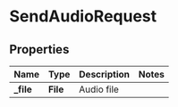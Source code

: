 

# SendAudioRequest


## Properties

| Name | Type | Description | Notes |
|------------ | ------------- | ------------- | -------------|
|**_file** | **File** | Audio file |  |



